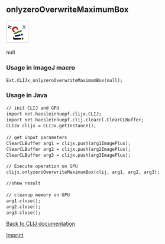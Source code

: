 ## onlyzeroOverwriteMaximumBox
![Image](images/mini_clijx_logo.png)

null

### Usage in ImageJ macro
```
Ext.CLIJx_onlyzeroOverwriteMaximumBox(null);
```


### Usage in Java
```
// init CLIJ and GPU
import net.haesleinhuepf.clijx.CLIJ;
import net.haesleinhuepf.clij.clearcl.ClearCLBuffer;
CLIJx clijx = CLIJx.getInstance();

// get input parameters
ClearCLBuffer arg1 = clijx.push(arg1ImagePlus);
ClearCLBuffer arg2 = clijx.push(arg2ImagePlus);
ClearCLBuffer arg3 = clijx.push(arg3ImagePlus);
```

```
// Execute operation on GPU
clijx.onlyzeroOverwriteMaximumBox(clij, arg1, arg2, arg3);
```

```
//show result

// cleanup memory on GPU
arg1.close();
arg2.close();
arg3.close();
```


[Back to CLIJ documentation](https://clij.github.io/)

[Imprint](https://clij.github.io/imprint)
